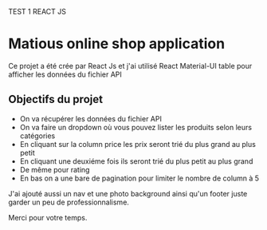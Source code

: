 TEST 1 REACT JS
# Matious online shop application

Ce projet a été crée par React Js et j'ai utilisé React Material-UI table pour afficher les données du fichier API

## Objectifs du projet

- On va récupérer les données du fichier API
- On va faire un dropdown où vous pouvez lister les produits selon leurs catégories 
- En cliquant sur la column price les prix seront trié du plus grand au plus petit
- En cliquant une deuxiéme fois ils seront trié du plus petit au plus grand
- De même pour rating
- En bas on a une bare de pagination pour limiter le nombre de column à 5

J'ai ajouté aussi un nav et une photo background ainsi qu'un footer juste garder un peu de professionnalisme.

Merci pour votre temps.
